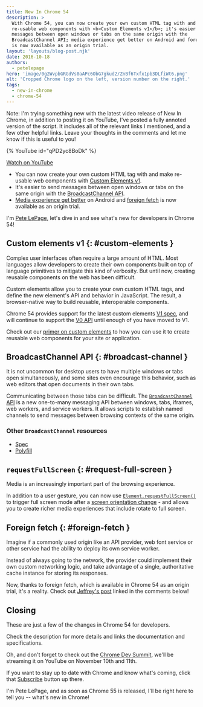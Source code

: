 ```yaml
---
title: New In Chrome 54
description: >
  With Chrome 54, you can now create your own custom HTML tag with and make
  re-usable web components with <b>Custom Elements v1</b>; it's easier to send
  messages between open windows or tabs on the same origin with the
  BroadcastChannel API; media experience get better on Android and foreign fetch
  is now available as an origin trial.
layout: 'layouts/blog-post.njk'
date: 2016-10-18
authors:
  - petelepage
hero: 'image/0g2WvpbGRGdVs0aAPc6ObG7gkud2/ZnBf6Txfx1pb3DLfiWt6.png'
alt: 'Cropped Chrome logo on the left, version number on the right.'
tags:
  - new-in-chrome
  - chrome-54
---
```


Note: I'm trying something new with the latest video release of New In Chrome,
in addition to posting it on YouTube, I've posted a fully annoted version
of the script. It includes all of the relevant links I mentioned, and a few
other helpful links. Leave your thoughts in the comments and let me know
if this is useful to you!

{% YouTube id="qPD2yc8BoDk" %}

[Watch on YouTube](https://www.youtube.com/watch?v=qPD2yc8BoDk)

* You can now create your own custom HTML tag with and make re-usable web
components with [Custom Elements v1](#custom-elements).
* It's easier to send messages between open windows or tabs on the same origin
with the [BroadcastChannel API](#broadcast-channel).
* [Media experience get better](#request-full-screen) on Android and
[foreign fetch](#foreign-fetch) is now available as an origin trial.

I'm [Pete LePage](https://petelepage.com/), let's dive in and see what's new for developers in Chrome 54!

## Custom elements v1 {: #custom-elements }

Complex user interfaces often require a large amount of HTML. Most
languages allow developers to create their own components built on top
of language primitives to mitigate this kind of verbosity. But until now,
creating reusable components on the web has been difficult.

Custom elements allow you to create your own custom HTML tags, and define
the new element's API and behavior in JavaScript. The result, a
browser-native way to build reusable, interoperable components.

Chrome 54 provides support for the latest custom elements
[V1 spec](https://goo.gl/9luiog), and will continue to support the
[V0 API](https://goo.gl/iJA2rJ) until enough of you have moved to V1.

Check out our [primer on custom elements](https://goo.gl/7MhkyV) to how
you can use it to create reusable web components for your site or application.

## BroadcastChannel API {: #broadcast-channel }

It is not uncommon for desktop users to have multiple windows or tabs
open simultaneously, and some sites even encourage this behavior, such as
web editors that open documents in their own tabs.

Communicating between those tabs can be difficult. The
[`BroadcastChannel` API](https://goo.gl/xDGxJT) is a new one-to-many messaging
API between windows, tabs, iframes, web workers, and service workers. It
allows scripts to establish named channels to send messages between
browsing contexts of the same origin.

### Other `BroadcastChannel` resources

* [Spec](https://goo.gl/Lek3U0)
* [Polyfill](https://developers.google.com/web/updates/2016/09/broadcastchannel#feature_detection_and_browser_support)

## `requestFullScreen` {: #request-full-screen }

Media is an increasingly important part of the browsing experience.

In addition to a user gesture, you can now use
[`Element.requestFullScreen()`](https://goo.gl/7ALaod)
to trigger full screen mode after a
[screen orientation change](https://goo.gl/knihpA) - and allows you to
create richer media experiences that include rotate to full screen.

## Foreign fetch {: #foreign-fetch }

Imagine if a commonly used origin like an API provider, web font service
or other service had the ability to deploy its own service worker.

Instead of always going to the network, the provider could implement
their own custom networking logic, and take advantage of a single,
authoritative cache instance for storing its responses.

Now, thanks to foreign fetch, which is available in Chrome 54 as an
origin trial, it's a reality. Check out
[Jeffrey's post](https://goo.gl/BWt5RA) linked in the comments below!

## Closing

These are just a few of the changes in Chrome 54 for developers.

Check the description for more details and links the documentation and
specifications.

Oh, and don't forget to check out the
[Chrome Dev Summit](/devsummit/), we'll be streaming
it on YouTube on November 10th and 11th.

If you want to stay up to date with Chrome and know what's coming, click
that [Subscribe](https://goo.gl/6FP1a5) button up there.

I'm Pete LePage, and as soon as Chrome 55 is released, I'll be
right here to tell you -- what's new in Chrome!
